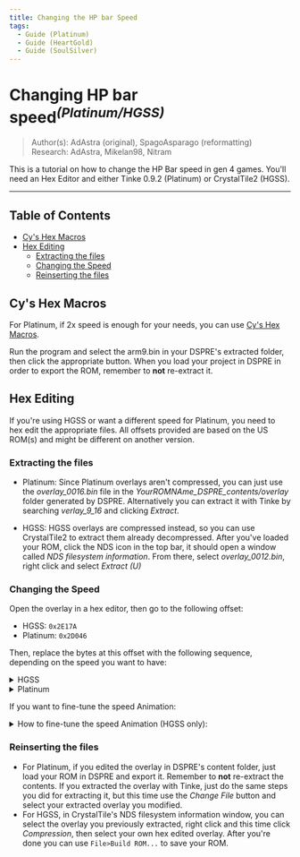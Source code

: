 ```yaml
---
title: Changing the HP bar Speed
tags:
  - Guide (Platinum)
  - Guide (HeartGold)
  - Guide (SoulSilver)
---
```


# Changing HP bar speed<sup>*(Platinum/HGSS)*</sup>
> Author(s): AdAstra (original), SpagoAsparago (reformatting) <br />
> Research: AdAstra, Mikelan98, Nitram

This is a tutorial on how to change the HP Bar speed in gen 4 games. You'll need an Hex Editor and either Tinke 0.9.2 (Platinum) or CrystalTile2 (HGSS).

---
## Table of Contents
* [Cy's Hex Macros](#cys-hex-macros)
* [Hex Editing](#hex-editing)
    * [Extracting the files](#extracting-the-files)
    * [Changing the Speed](#changing-the-speed)
    * [Reinserting the files](#reinserting-the-files)

## Cy's Hex Macros

For Platinum, if 2x speed is enough for your needs, you can use [Cy's Hex Macros](https://github.com/dev-cyw/Cy-s-Hex-Macros/releases/tag/v1.2).

Run the program and select the arm9.bin in your DSPRE's extracted folder, then click the appropriate button.
When you load your project in DSPRE in order to export the ROM, remember to **not** re-extract it.


## Hex Editing
If you're using HGSS or want a different speed for Platinum, you need to hex edit the appropriate files. All offsets provided are based on the US ROM(s) and might be different on another version.

### Extracting the files

* Platinum:
Since Platinum overlays aren't compressed, you can just use the *overlay_0016.bin* file in the *YourROMNAme_DSPRE_contents/overlay* folder generated by DSPRE. Alternatively you can extract it with Tinke by searching *verlay_9_16* and clicking *Extract*.

* HGSS:
HGSS overlays are compressed instead, so you can use CrystalTile2 to extract them already decompressed.
After you've loaded your ROM, click the NDS icon in the top bar, it should open a window called *NDS filesystem information*. From there, select *overlay_0012.bin*, right click and select *Extract (U)*

### Changing the Speed

Open the overlay in a hex editor, then go to the following offset:

* HGSS: `0x2E17A`
* Platinum: `0x2D046`

Then, replace the bytes at this offset with the following sequence, depending on the speed you want to have:

<details>
 <summary>HGSS</summary>
 <div>
  | Byte Sequence  | Speed |
  | ------------- | ------------- |
  | 80 01 | x0.25 |
  | C0 01 | x0.5  |
  | 40 02 | x2  |
  | 80 02 | x4  |
  | C0 02 | x8  |
  </div>
If you want a speed that is not listed above:
<details>
 <summary>HGSS - Custom Speed</summary>
 <div>
 1) You'll need to use either [Shell-storm online assembler and disassembler](https://shell-storm.org/online/Online-Assembler-and-Disassembler/) or an assembler like [Armips](https://github.com/Kingcom/armips)
 2) Assemble the instruction `LSLS R0, R0, #yourNumber`, with the default `#yourNumber` being 8, which means the base speed is `2^8 = 256`.
 3) Paste the assembled bytes in the overlay
 </div>
</details>

</details>

<details>
 <summary>Platinum</summary>

 <div>
| Byte Sequence  | Speed |
| ------------- | ------------- |
| 88 1E | x2 |
| C8 1E | x3  |
| 08 1F | x4  |
| 48 1F | x5  |
| 88 1F | x6  |
| C8 1F | x7  |
</div>
</details>

If you want to fine-tune the speed Animation:

<details>
  <summary>How to fine-tune the speed Animation (HGSS only):</summary>
  <div>
  1) If you haven't already, you need to expand the arm9 using DSPRE's toolbox

  2) Paste this at 0x14FF0 of your synthetic overlay file:
  ```
  2D 2D 48 50 20 42 41 52 20 53 50 45 45 44 2D 2D
  80 21 49 00 48 43 11 1C 70 47 C0 46 FF FF FF FF
  ```
  * The first byte of the second row (default is `0x80`) represents the speed "fine control".

  * `80 21 49 00` means the speed is 128\*2 = 256. [x1]
  * `A0 21 49 00` means the speed is 160\*2 = 320. [x1.25]
  * `C0 21 49 00` means the speed is 192\*2 = 384. [x1.5]
  * ...up to `FF 21 49 00`, which means the speed is 255\*2 = 510. [x1.9921]

  * The third byte of the second row (default is `0x49`) acts as a cumulative multiplier, or "coarse control".

  * Increasing that value will allow you to set the speed even higher.

  * `60 21 89 00` means the speed is 96\*4 = 384. [x1.5]
  * `80 21 89 00` means the speed is 128\*4 = 512. [x2]
  * `EC 21 89 00` means the speed is 236\*4 = 944. [x3.6875]
  * ...up to `FF 21 89 00`, which means the speed is 255\*4 = 1020. [x3.9843]

  3) Paste `77 F1 D1 FA` at `0x2E17A` offset of uncompressed overlay12.
  </div>
</details>

### Reinserting the files

* For Platinum, if you edited the overlay in DSPRE's content folder, just load your ROM in DSPRE and export it. Remember to **not** re-extract the contents. If you extracted the overlay with Tinke, just do the same steps you did for extracting it, but this time use the *Change File* button and select your extracted overlay you modified.
* For HGSS, in CrystalTile's NDS filesystem information window, you can select the overlay you previously extracted, right click and this time click *Compression*, then select your own hex edited overlay. After you're done you can use `File>Build ROM...` to save your ROM.
